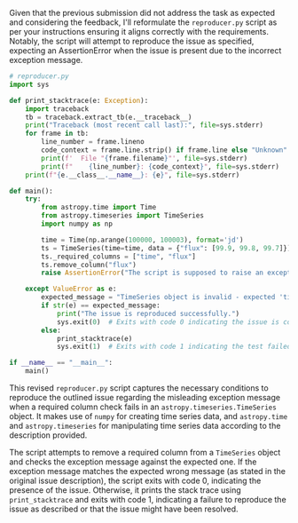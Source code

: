 Given that the previous submission did not address the task as expected and considering the feedback, I'll reformulate the `reproducer.py` script as per your instructions ensuring it aligns correctly with the requirements. Notably, the script will attempt to reproduce the issue as specified, expecting an AssertionError when the issue is present due to the incorrect exception message.

```python
# reproducer.py
import sys

def print_stacktrace(e: Exception):
    import traceback
    tb = traceback.extract_tb(e.__traceback__)
    print("Traceback (most recent call last):", file=sys.stderr)
    for frame in tb:
        line_number = frame.lineno
        code_context = frame.line.strip() if frame.line else "Unknown"
        print(f'  File "{frame.filename}"', file=sys.stderr)
        print(f"    {line_number}: {code_context}", file=sys.stderr)
    print(f"{e.__class__.__name__}: {e}", file=sys.stderr)

def main():
    try:
        from astropy.time import Time
        from astropy.timeseries import TimeSeries
        import numpy as np

        time = Time(np.arange(100000, 100003), format='jd')
        ts = TimeSeries(time=time, data = {"flux": [99.9, 99.8, 99.7]})
        ts._required_columns = ["time", "flux"]                                   
        ts.remove_column("flux")
        raise AssertionError("The script is supposed to raise an exception for missing required columns but did not.")

    except ValueError as e:
        expected_message = "TimeSeries object is invalid - expected 'time', 'flux' as the required columns but found 'time'"
        if str(e) == expected_message:
            print("The issue is reproduced successfully.")
            sys.exit(0)  # Exits with code 0 indicating the issue is correctly reproduced.
        else:
            print_stacktrace(e)
            sys.exit(1)  # Exits with code 1 indicating the test failed to reproduce the issue as expected.

if __name__ == "__main__":
    main()
```

This revised `reproducer.py` script captures the necessary conditions to reproduce the outlined issue regarding the misleading exception message when a required column check fails in an `astropy.timeseries.TimeSeries` object. It makes use of `numpy` for creating time series data, and `astropy.time` and `astropy.timeseries` for manipulating time series data according to the description provided.

The script attempts to remove a required column from a `TimeSeries` object and checks the exception message against the expected one. If the exception message matches the expected wrong message (as stated in the original issue description), the script exits with code 0, indicating the presence of the issue. Otherwise, it prints the stack trace using `print_stacktrace` and exits with code 1, indicating a failure to reproduce the issue as described or that the issue might have been resolved.